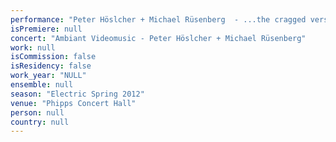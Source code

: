 ```yaml
---
performance: "Peter Höslcher + Michael Rüsenberg  - ...the cragged version 3.5"
isPremiere: null
concert: "Ambiant Videomusic - Peter Höslcher + Michael Rüsenberg"
work: null
isCommission: false
isResidency: false
work_year: "NULL"
ensemble: null
season: "Electric Spring 2012"
venue: "Phipps Concert Hall"
person: null
country: null
---
```


